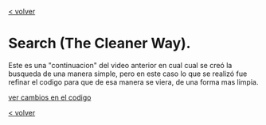 [< volver](../../README.md)
# Search (The Cleaner Way).

Este es una "continuacion" del video anterior en cual cual se creó la busqueda de una manera simple, pero en este caso lo que se realizó fue refinar el codigo para que de esa manera se viera, de una forma mas limpia.

[ver cambios en el codigo](https://github.com/wilberthRA/Proyecto-1-Software-Libre/commit/aa132adb074f76ebd197781182dac28235f77c5c)

[< volver](../../README.md)